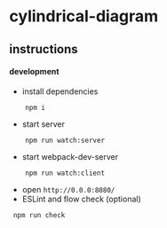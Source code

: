 # cylindrical-diagram

## instructions

#### development
* install dependencies
```
    npm i
```
* start server
```
    npm run watch:server
```
* start webpack-dev-server
```
    npm run watch:client
```
* open `http://0.0.0:8080/`
* ESLint and flow check (optional)
```
 npm run check
```
